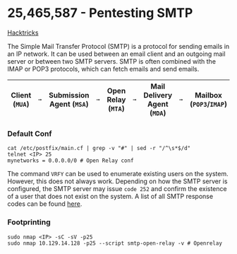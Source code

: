 # 25,465,587 - Pentesting SMTP

[Hacktricks](https://book.hacktricks.xyz/pentesting/pentesting-smtp)

The Simple Mail Transfer Protocol (SMTP) is a protocol for sending emails in an IP network. It can be used between an email client and an outgoing mail server or between two SMTP servers. SMTP is often combined with the IMAP or POP3 protocols, which can fetch emails and send emails.

| Client (`MUA`) | `➞` | Submission Agent (`MSA`) | `➞` | Open Relay (`MTA`) | `➞` | Mail Delivery Agent (`MDA`) | `➞` | Mailbox (`POP3`/`IMAP`) |
| -------------- | --- | ------------------------ | --- | ------------------ | --- | --------------------------- | --- | ----------------------- |

### Default Conf

```
cat /etc/postfix/main.cf | grep -v "#" | sed -r "/^\s*$/d"
telnet <IP> 25
mynetworks = 0.0.0.0/0 # Open Relay conf
```

The command `VRFY` can be used to enumerate existing users on the system. However, this does not always work. Depending on how the SMTP server is configured, the SMTP server may issue `code 252` and confirm the existence of a user that does not exist on the system. A list of all SMTP response codes can be found [here](https://serversmtp.com/smtp-error/).

### Footprinting

```
sudo nmap <IP> -sC -sV -p25
sudo nmap 10.129.14.128 -p25 --script smtp-open-relay -v # Openrelay

```
